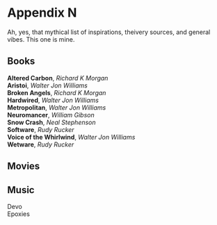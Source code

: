 

# Appendix N

Ah, yes, that mythical list of inspirations, theivery sources, and general vibes. This one is mine. 

## Books

**Altered Carbon**, _Richard K Morgan_ <br>
**Aristoi**, _Walter Jon Williams_ <br>
**Broken Angels**, _Richard K Morgan_ <br>
**Hardwired**, _Walter Jon Williams_ <br>
**Metropolitan**, _Walter Jon Williams_ <br>
**Neuromancer**, _William Gibson_ <br>
**Snow Crash**, _Neal Stephenson_ <br>
**Software**, _Rudy Rucker_ <br>
**Voice of the Whirlwind**, _Walter Jon Williams_ <br>
**Wetware**, _Rudy Rucker_ <br>


## Movies

## Music

Devo <br>
Epoxies <br>

